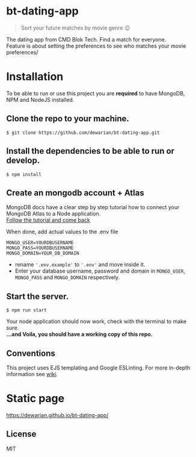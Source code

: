 # bt-dating-app
> Sort your future matches by movie genre 😉

The dating app from CMD Blok Tech. Find a match for everyone.  
Feature is about setting the preferences to see who matches your movie preferences/

# Installation

To be able to run or use this project you are **required** to have MongoDB, NPM and NodeJS installed.

## Clone the repo to your machine.
```
$ git clone https://github.com/dewarian/bt-dating-app.git
```
## Install the dependencies to be able to run or develop.
```
$ npm install
```

## Create an mongodb account + Atlas
MongoDB docs have a clear step by step tutorial how to connect your MongoDB Atlas to a Node application.  
[Follow the tutorial and come back](https://docs.mongodb.com/guides/server/drivers/)

When done, add actual values to the .env file
```
MONGO_USER=YOURDBUSERNAME
MONGO_PASS=YOURDBUSERNAME
MONGO_DOMAIN=YOUR_DB_DOMAIN
```
* rename `'.env.example'` to `'.env'` and move inside it.
* Enter your database username, password and domain in `MONGO_USER`, `MONGO_PASS` and `MONGO_DOMAIN` respectively.  

## Start the server.
```
$ npm run start
```
Your node application should now work, check with the terminal to make sure.  
**...and Voila, you should have a working copy of this repo.**

## Conventions

This project uses EJS templating and Google ESLinting.
For more in-depth information see [wiki](https://github.com/dewarian/bt-dating-app/wiki). 
# Static page
https://dewarian.github.io/bt-dating-app/

## License

MIT
